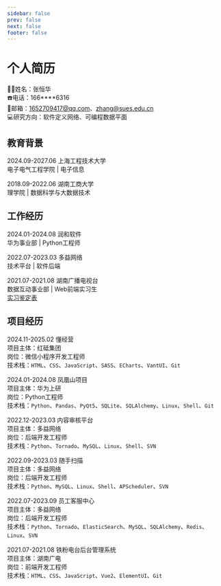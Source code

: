 ```yaml
---
sidebar: false
prev: false
next: false
footer: false
---
```


# 个人简历

:student:姓名：张恒华  
:phone:电话：166****6316  
:email:邮箱：<a href="mailto:1652709417@qq.com">1652709417@qq.com</a>、<a href="mailto:zhang@sues.edu.cn">zhang@sues.edu.cn</a>  
:computer:研究方向：软件定义网络、可编程数据平面

## 教育背景

2024.09-2027.06 上海工程技术大学 <Badge type="tip" text="硕士" />  
电子电气工程学院 | 电子信息

2018.09-2022.06 湖南工商大学 <Badge type="tip" text="本科" />  
理学院 | 数据科学与大数据技术

## 工作经历

2024.01-2024.08 润和软件 <Badge type="tip" text="全职" />  
华为事业部 | Python工程师

2022.07-2023.03 多益网络 <Badge type="tip" text="全职" />  
技术平台 | 软件后端

2021.07-2021.08 湖南广播电视台 <Badge type="tip" text="实习" />  
数据互动事业部 | Web前端实习生  
[实习鉴定表](/resume/hnradio.jpg)

## 项目经历

2024.11-2025.02 懂经营 <Badge type="tip" text="兼职" />  
项目主体：红砥集团  
岗位：微信小程序开发工程师  
技术栈：`HTML`、`CSS`、`JavaScript`、`SASS`、`ECharts`、`VantUI`、`Git`

2024.01-2024.08 凤凰山项目 <Badge type="tip" text="全职" />  
项目主体：华为上研  
岗位：Python工程师  
技术栈：`Python`、`Pandas`、`PyQt5`、`SQLite`、`SQLAlchemy`、`Linux`、`Shell`、`Git`

2022.12-2023.03 内容审核平台 <Badge type="tip" text="全职" />  
项目主体：多益网络  
岗位：后端开发工程师  
技术栈：`Python`、`Tornado`、`MySQL`、`Linux`、`Shell`、`SVN`

2022.09-2023.03 随手扫描 <Badge type="tip" text="全职" />  
项目主体：多益网络  
岗位：后端开发工程师  
技术栈：`Python`、`MySQL`、`Linux`、`Shell`、`APScheduler`、`SVN`

2022.07-2023.09 员工客服中心 <Badge type="tip" text="全职" />  
项目主体：多益网络  
岗位：后端开发工程师  
技术栈：`Python`、`Tornado`、`ElasticSearch`、`MySQL`、`SQLAlchemy`、`Redis`、`Linux`、`SVN`

2021.07-2021.08 铁粉电台后台管理系统 <Badge type="tip" text="实习" />  
项目主体：湖南广电  
岗位：前端开发工程师  
技术栈：`HTML`、`CSS`、`JavaScript`、`Vue2`、`ElementUI`、`Git`
